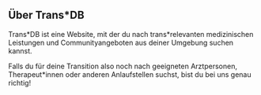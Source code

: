 ## Über Trans\*DB

Trans\*DB ist eine Website, mit der du nach trans\*relevanten medizinischen Leistungen und Communityangeboten aus deiner Umgebung suchen kannst.

Falls du für deine Transition also noch nach geeigneten Arztpersonen, Therapeut*innen oder anderen Anlaufstellen suchst, bist du bei uns genau richtig!
